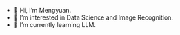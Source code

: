 - 👋 Hi, I’m Mengyuan.
- 👀 I’m interested in Data Science and Image Recognition.
- 🌱 I’m currently learning LLM.

<!---
MYinthewood/MYinthewood is a ✨ special ✨ repository because its `README.md` (this file) appears on your GitHub profile.
You can click the Preview link to take a look at your changes.
--->
